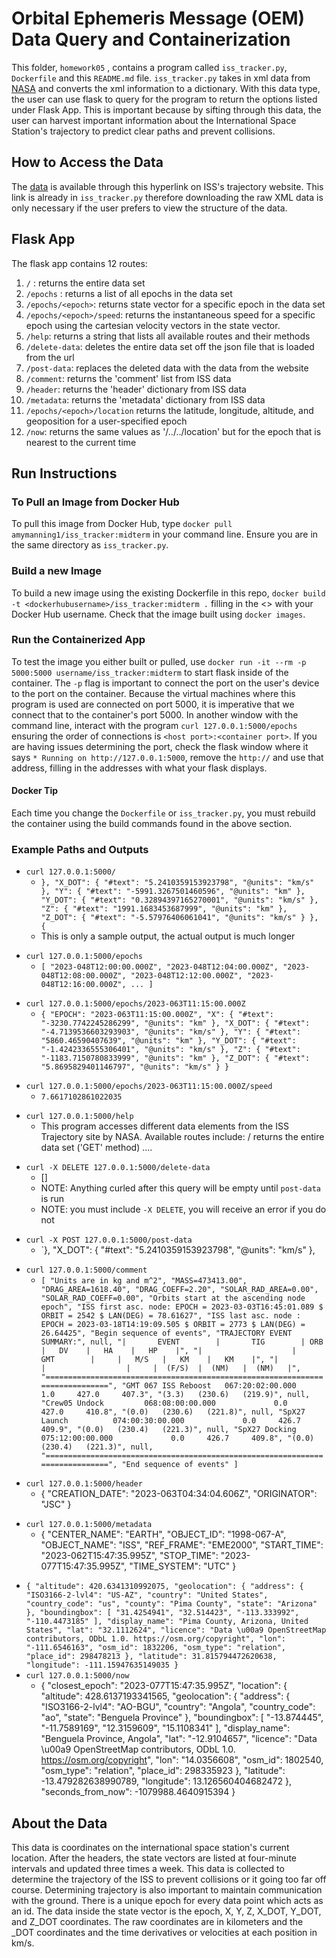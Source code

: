 # Orbital Ephemeris Message (OEM) Data Query and Containerization 
This folder, `homework05` , contains a program called `iss_tracker.py`, `Dockerfile` and this `README.md` file. `iss_tracker.py` takes in xml data from [NASA](https://nasa-public-data.s3.amazonaws.com/iss-coords/current/ISS_OEM/ISS.OEM_J2K_EPH.xml) and converts the xml information to a dictionary. With this data type, the user can use flask to query for the program to return the options listed under Flask App. This is important because by sifting through this data, the user can harvest important information about the International Space Station's trajectory to predict clear paths and prevent collisions. 
## How to Access the Data
The [data](https://nasa-public-data.s3.amazonaws.com/iss-coords/current/ISS_OEM/ISS.OEM_J2K_EPH.xml) is available through this hyperlink on ISS's trajectory website. This link is already in `iss_tracker.py` therefore downloading the raw XML data is only necessary if the user prefers to view the structure of the data. 
## Flask App
The flask app contains 12 routes: 
1. `/` : returns the entire data set
2. `/epochs` : returns a list of all epochs in the data set 
3. `/epochs/<epoch>`: returns state vector for a specific epoch in the data set
4.  `/epochs/<epoch>/speed`: returns the instantaneous speed for a specific epoch using the cartesian velocity vectors in the state vector.
5. `/help`: returns a string that lists all available routes and their methods
6. `/delete-data`: deletes the entire data set off the json file that is loaded from the url
7. `/post-data`: replaces the deleted data with the data from the website
8. `/comment`: returns the 'comment' list from ISS data
9. `/header`: returns the 'header' dictionary from ISS data
10. `/metadata`: returns the 'metadata' dictionary from ISS data
11. `/epochs/<epoch>/location` returns the latitude, longitude, altitude, and geoposition for a user-specified epoch
12. `/now`: returns the same values as '/../../location' but for the epoch that is nearest to the current time
## Run Instructions
### To Pull an Image from Docker Hub
To pull this image from Docker Hub, type `docker pull amymanning1/iss_tracker:midterm` in your command line. Ensure you are in the same directory as `iss_tracker.py`. 
### Build a new Image
To build a new image using the existing Dockerfile in this repo, `docker build -t <dockerhubusername>/iss_tracker:midterm .` filling in the <> with your Docker Hub username. Check that the image built using `docker images`. 
### Run the Containerized App
To test the image you either built or pulled, use `docker run -it --rm -p 5000:5000 username/iss_tracker:midterm` to start flask inside of the container. The `-p` flag is important to connect the port on the user's device to the port on the container. Because the virtual machines where this program is used are connected on port 5000, it is imperative that we connect that to the container's port 5000. In another window with the command line, interact with the program `curl 127.0.0.1:5000/epochs` ensuring the order of connections is `<host port>:<container port>`. If you are having issues determining the port, check the flask window where it says `* Running on http://127.0.0.1:5000`, remove the `http://` and use that address, filling in the addresses with what your flask displays. 
#### Docker Tip
Each time you change the `Dockerfile` or `iss_tracker.py`, you must rebuild the container using the build commands found in the above section. 
### Example Paths and Outputs
+ `curl 127.0.0.1:5000/`
   - `},
                "X_DOT": {
                  "#text": "5.2410359153923798",
                  "@units": "km/s"
                },
                "Y": {
                  "#text": "-5991.3267501460596",
                  "@units": "km"
                },
                "Y_DOT": {
                  "#text": "0.32894397165270001",
                  "@units": "km/s"
                },
                "Z": {
                  "#text": "1991.1683453687999",
                  "@units": "km"
                },
                "Z_DOT": {
                  "#text": "-5.57976406061041",
                  "@units": "km/s"
                }
              },
              {`
   - This is only a sample output, the actual output is much longer
- `curl 127.0.0.1:5000/epochs`
  - `[
  "2023-048T12:00:00.000Z",
  "2023-048T12:04:00.000Z",
  "2023-048T12:08:00.000Z",
  "2023-048T12:12:00.000Z",
  "2023-048T12:16:00.000Z", ...
        ]`
* `curl 127.0.0.1:5000/epochs/2023-063T11:15:00.000Z`
   - `{
  "EPOCH": "2023-063T11:15:00.000Z",
  "X": {
    "#text": "-3230.7742245286299",
    "@units": "km"
  },
  "X_DOT": {
    "#text": "-4.7139536603293903",
    "@units": "km/s"
  },
  "Y": {
    "#text": "5860.46590407639",
    "@units": "km"
  },
  "Y_DOT": {
    "#text": "-1.4242336555306401",
    "@units": "km/s"
  },
  "Z": {
    "#text": "-1183.7150780833999",
    "@units": "km"
  },
  "Z_DOT": {
    "#text": "5.8695829401146797",
    "@units": "km/s"
  }
}`
+ `curl 127.0.0.1:5000/epochs/2023-063T11:15:00.000Z/speed`
   - `7.6617102861022035`
* `curl 127.0.0.1:5000/help`
   - This program accesses different data elements from the ISS Trajectory site by NASA. Available routes include:
    /                               returns the entire data set ('GET' method) ....
+ `curl -X DELETE 127.0.0.1:5000/delete-data`
   - []
   - NOTE: Anything curled after this query will be empty until `post-data` is run
   - NOTE: you must include `-X DELETE`, you will receive an error if you do not
* `curl -X POST 127.0.0.1:5000/post-data`
   - `},
                "X_DOT": {
                  "#text": "5.2410359153923798",
                  "@units": "km/s"
                },
+ `curl 127.0.0.1:5000/comment`
  - `[
  "Units are in kg and m^2",
  "MASS=473413.00",
  "DRAG_AREA=1618.40",
  "DRAG_COEFF=2.20",
  "SOLAR_RAD_AREA=0.00",
  "SOLAR_RAD_COEFF=0.00",
  "Orbits start at the ascending node epoch",
  "ISS first asc. node: EPOCH = 2023-03-03T16:45:01.089 $ ORBIT = 2542 $ LAN(DEG) = 78.61627",
  "ISS last asc. node : EPOCH = 2023-03-18T14:19:09.505 $ ORBIT = 2773 $ LAN(DEG) = 26.64425",
  "Begin sequence of events",
  "TRAJECTORY EVENT SUMMARY:",
  null,
  "|       EVENT        |       TIG        | ORB |   DV    |   HA    |   HP    |",
  "|                    |       GMT        |     |   M/S   |   KM    |   KM    |",
  "|                    |                  |     |  (F/S)  |  (NM)   |  (NM)   |",
  "=============================================================================",
  "GMT 067 ISS Reboost   067:20:02:00.000             1.0     427.0     407.3",
  "(3.3)   (230.6)   (219.9)",
  null,
  "Crew05 Undock         068:08:00:00.000             0.0     427.0     410.8",
  "(0.0)   (230.6)   (221.8)",
  null,
  "SpX27 Launch          074:00:30:00.000             0.0     426.7     409.9",
  "(0.0)   (230.4)   (221.3)",
  null,
  "SpX27 Docking         075:12:00:00.000             0.0     426.7     409.8",
  "(0.0)   (230.4)   (221.3)",
  null,
  "=============================================================================",
  "End sequence of events"
]`
* `curl 127.0.0.1:5000/header`
  - {
  "CREATION_DATE": "2023-063T04:34:04.606Z",
  "ORIGINATOR": "JSC"
}
+ `curl 127.0.0.1:5000/metadata`
  - {
  "CENTER_NAME": "EARTH",
  "OBJECT_ID": "1998-067-A",
  "OBJECT_NAME": "ISS",
  "REF_FRAME": "EME2000",
  "START_TIME": "2023-062T15:47:35.995Z",
  "STOP_TIME": "2023-077T15:47:35.995Z",
  "TIME_SYSTEM": "UTC"
}
* `{
  "altitude": 420.6341310992075,
  "geolocation": {
    "address": {
      "ISO3166-2-lvl4": "US-AZ",
      "country": "United States",
      "country_code": "us",
      "county": "Pima County",
      "state": "Arizona"
    },
    "boundingbox": [
      "31.4254941",
      "32.514423",
      "-113.333992",
      "-110.4473185"
    ],
    "display_name": "Pima County, Arizona, United States",
    "lat": "32.1112624",
    "licence": "Data \u00a9 OpenStreetMap contributors, ODbL 1.0. https://osm.org/copyright",
    "lon": "-111.6546163",
    "osm_id": 1832206,
    "osm_type": "relation",
    "place_id": 298478213
  },
  "latitude": 31.815794472620638,
  "longitude": -111.15947635149035
}`
* `curl 127.0.0.1:5000/now`
  - {
  "closest_epoch": "2023-077T15:47:35.995Z",
  "location": {
    "altitude": 428.6137193341565,
    "geolocation": {
      "address": {
        "ISO3166-2-lvl4": "AO-BGU",
        "country": "Angola",
        "country_code": "ao",
        "state": "Benguela Province"
      },
      "boundingbox": [
        "-13.874445",
        "-11.7589169",
        "12.3159609",
        "15.1108341"
      ],
      "display_name": "Benguela Province, Angola",
      "lat": "-12.9104657",
      "licence": "Data \u00a9 OpenStreetMap contributors, ODbL 1.0. https://osm.org/copyright",
      "lon": "14.0356608",
      "osm_id": 1802540,
      "osm_type": "relation",
      "place_id": 298335923
    },
    "latitude": -13.479282638990789,
    "longitude": 13.126560404682472
  },
  "seconds_from_now": -1079988.4640915394
} 
## About the Data
This data is coordinates on the international space station's current location. After the headers, the state vectors are listed at four-minute intervals and updated three times a week. This data is collected to determine the trajectory of the ISS to prevent collisions or it going too far off course. Determining trajectory is also important to maintain communication with the ground. There is a unique epoch for every data point which acts as an id. The data inside the state vector is the epoch, X, Y, Z, X_DOT, Y_DOT, and Z_DOT coordinates. The raw coordinates are in kilometers and the _DOT coordinates and the time derivatives or velocities at each position in km/s.   

